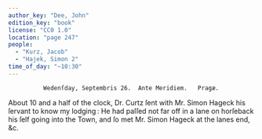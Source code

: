 ```yaml
---
author_key: "Dee, John"
edition_key: "book"
license: "CC0 1.0"
location: "page 247"
people:
  - "Kurz, Jacob"
  - "Hajek, Simon 2"
time_of_day: "~10:30"
---
```

              Wedenſday, Septembris 26.  Ante Meridiem.   Pragæ.
  About 10 and a half of the clock, Dr. Curtz ſent with Mr. Simon Hageck his ſervant to
know my lodging : He had paſſed not far off in a lane on horſeback his ſelf going into the
Town, and ſo met Mr. Simon Hageck at the lanes end, &c.
